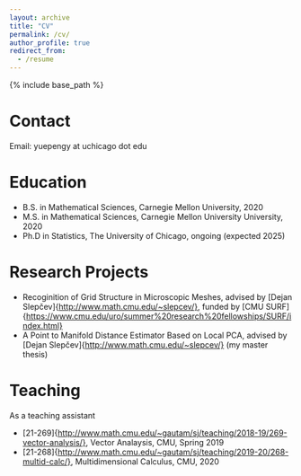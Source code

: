 ```yaml
---
layout: archive
title: "CV"
permalink: /cv/
author_profile: true
redirect_from:
  - /resume
---
```


{% include base_path %}

Contact
======
Email: yuepengy at uchicago dot edu


Education
======
* B.S. in Mathematical Sciences, Carnegie Mellon University, 2020
* M.S. in Mathematical Sciences, Carnegie Mellon University University, 2020
* Ph.D in Statistics, The University of Chicago, ongoing (expected 2025)

  
Research Projects
======
* Recoginition of Grid Structure in Microscopic Meshes, advised by [Dejan Slepčev]{http://www.math.cmu.edu/~slepcev/}, funded by [CMU SURF]{https://www.cmu.edu/uro/summer%20research%20fellowships/SURF/index.html}
* A Point to Manifold Distance Estimator Based on Local PCA, advised by [Dejan Slepčev]{http://www.math.cmu.edu/~slepcev/} (my master thesis)
  
Teaching
======
As a teaching assistant
  * [21-269]{http://www.math.cmu.edu/~gautam/sj/teaching/2018-19/269-vector-analysis/}, Vector Analaysis, CMU, Spring 2019
  * [21-268]{http://www.math.cmu.edu/~gautam/sj/teaching/2019-20/268-multid-calc/}, Multidimensional Calculus, CMU, 2020
  

